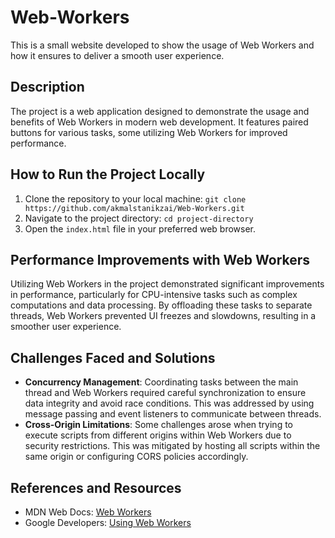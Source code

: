 # Web-Workers
This is a small website developed to show the usage of Web Workers and how it ensures to deliver a smooth user experience.


## Description
The project is a web application designed to demonstrate the usage and benefits of Web Workers in modern web development. It features paired buttons for various tasks, some utilizing Web Workers for improved performance.

## How to Run the Project Locally
1. Clone the repository to your local machine: `git clone https://github.com/akmalstanikzai/Web-Workers.git`
2. Navigate to the project directory: `cd project-directory`
3. Open the `index.html` file in your preferred web browser.

## Performance Improvements with Web Workers
Utilizing Web Workers in the project demonstrated significant improvements in performance, particularly for CPU-intensive tasks such as complex computations and data processing. By offloading these tasks to separate threads, Web Workers prevented UI freezes and slowdowns, resulting in a smoother user experience.

## Challenges Faced and Solutions
- **Concurrency Management**: Coordinating tasks between the main thread and Web Workers required careful synchronization to ensure data integrity and avoid race conditions. This was addressed by using message passing and event listeners to communicate between threads.
- **Cross-Origin Limitations**: Some challenges arose when trying to execute scripts from different origins within Web Workers due to security restrictions. This was mitigated by hosting all scripts within the same origin or configuring CORS policies accordingly.

## References and Resources
- MDN Web Docs: [Web Workers](https://developer.mozilla.org/en-US/docs/Web/API/Web_Workers_API)
- Google Developers: [Using Web Workers](https://developers.google.com/web/updates/2018/08/offscreen-canvas)

